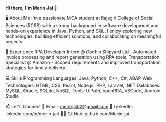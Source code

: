 **Hi there, I'm Merin Jai 👋**


🖥️ About Me
I'm a passionate MCA student at Rajagiri College of Social Sciences (RCSS) with a strong background in software development and hands-on experience in Java, Python, and SQL. I enjoy exploring new technologies, building efficient solutions, and collaborating on meaningful projects.

💼 Experience
RPA Developer Intern @ Cochin Shipyard Ltd - Automated invoice processing and report generation using RPA tools.
Transportation Specialist @ Amazon - Scoped requirements and improved transportation strategies for timely delivery.

💻 Skills
Programming Languages: Java, Python, C++, C#, ABAP
Web Technologies: HTML, CSS, React, Node.js, PHP, Laravel, .NET
Databases: MySQL, Oracle, SQLite, NoSQL
Tools: UiPath, openRPA, VSCode, Android Studio

📫 Let's Connect
📧 Email: merinjai02@gmail.com
💼 LinkedIn: linkedin.com/in/merin-jai/
👨‍💻 GitHub: github.com/Merin-jai

<!---
Merin-jai/Merin-jai is a ✨ special ✨ repository because its `README.md` (this file) appears on your GitHub profile.
You can click the Preview link to take a look at your changes.
--->
